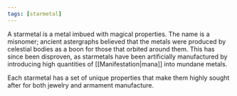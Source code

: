 ```yaml
---
tags: [starmetal]
---
```


A starmetal is a metal imbued with magical properties. The name is a misnomer; ancient astergraphs believed that the metals were produced by celestial bodies as a boon for those that orbited around them. This has since been disproven, as starmetals have been artificially manufactured by introducing high quantities of [[Manifestation|mana]] into mundane metals.

Each starmetal has a set of unique properties that make them highly sought after for both jewelry and armament manufacture.